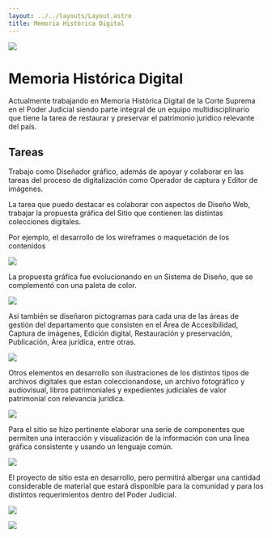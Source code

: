 ```yaml
---
layout: ../../layouts/Layout.astro
title: Memoria Histórica Digital
---
```


![](/assets/imagenes/mhd_1.png)

# Memoria Histórica Digital


Actualmente trabajando en Memoria Histórica Digital de la Corte Suprema en el Poder Judicial siendo parte integral de un equipo multidisciplinario que tiene la tarea de restaurar y preservar el patrimonio jurídico relevante del país.

## Tareas

Trabajo como Diseñador gráfico, además de apoyar y colaborar en las tareas del proceso de digitalización como Operador de captura y Editor de imágenes.

La tarea que puedo destacar es colaborar con aspectos de Diseño Web, trabajar la propuesta gráfica del Sitio que contienen las distintas colecciones digitales.

Por ejemplo, el desarrollo de los wireframes o maquetación de los contenidos

![](/assets/imagenes/mhd_wireframes.png)

La propuesta gráfica fue evolucionando en un Sistema de Diseño, que se complementó con una paleta de color.

![](/assets/imagenes/mhd_colores.png)

Asi también se diseñaron pictogramas para cada una de las áreas de gestión del departamento que consisten en el Área de Accesibilidad, Captura de imágenes, Edición digital, Restauración y preservación, Publicación, Área jurídica, entre otras. 

![](/assets/imagenes/mhd_pictogramas.png)

Otros elementos en desarrollo son ilustraciones de los distintos tipos de archivos digitales que estan coleccionandose, un archivo fotográfico y audiovisual, libros patrimoniales y expedientes judiciales de valor patrimonial con relevancia jurídica. 

![](/assets/imagenes/mhd_ilust.png)

Para el sitio se hizo pertinente elaborar una serie de componentes que permiten una interacción y visualización de la información con una línea gráfica consistente y usando un lenguaje común. 

![](/assets/imagenes/mhd_componentes.png)

El proyecto de sitio esta en desarrollo, pero permitirá albergar una cantidad considerable de material que estará disponible para la comunidad y para los distintos requerimientos dentro del Poder Judicial.

![](/assets/imagenes/mhd_web.png)

![](/assets/imagenes/mhd_web2.png)

